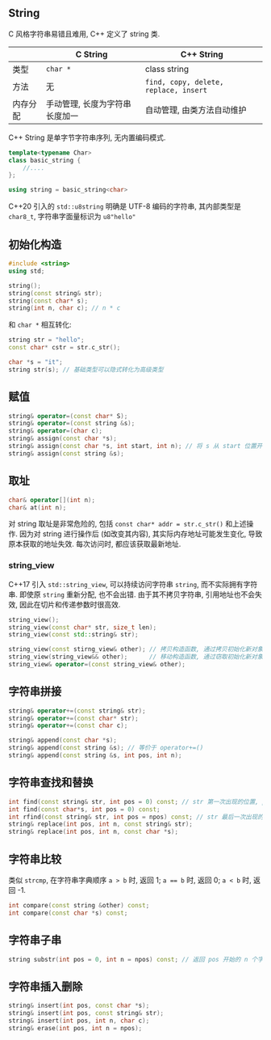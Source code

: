 ## String

C 风格字符串易错且难用, C++ 定义了 string 类. 

|          | C String                       | C++ String                            |
| -------- | ------------------------------ | ------------------------------------- |
| 类型     | `char *`                       | class string                          |
| 方法     | 无                             | `find, copy, delete, replace, insert` |
| 内存分配 | 手动管理, 长度为字符串长度加一 | 自动管理, 由类方法自动维护                                      |

C++ String 是单字节字符串序列, 无内置编码模式. 

```cpp
template<typename Char>
class basic_string {
	//....
};

using string = basic_string<char>
```

C++20 引入的 `std::u8string` 明确是 UTF-8 编码的字符串, 其内部类型是 `char8_t`, 字符串字面量标识为 `u8"hello"`

## 初始化构造

```cpp
#include <string>
using std;

string();
string(const string& str);
string(const char* s);
string(int n, char c); // n * c
```

和 `char *` 相互转化:

```cpp
string str = "hello";
const char* cstr = str.c_str();

char *s = "it";
string str(s); // 基础类型可以隐式转化为高级类型
```

## 赋值

```cpp
string& operator=(const char* S);
string& operator=(const string &s);
string& operator=(char c);
string& assign(const char *s);
string& assign(const char *s, int start, int n); // 将 s 从 start 位置开始的 n 个字符赋给当前串
string& assign(const string &s);
```

## 取址

```cpp
char& operator[](int n);
char& at(int n);
```

对 string 取址是非常危险的, 包括 `const char* addr = str.c_str()` 和上述操作. 因为对 string 进行操作后 (如改变其内容), 其实际内存地址可能发生变化, 导致原本获取的地址失效. 每次访问时, 都应该获取最新地址.

### string_view

C++17 引入 `std::string_view`, 可以持续访问字符串 `string`, 而不实际拥有字符串. 即使原 `string` 重新分配, 也不会出错. 由于其不拷贝字符串, 引用地址也不会失效, 因此在切片和传递参数时很高效.

```cpp
string_view();
string_view(const char* str, size_t len);
string_view(const std::string& str);

string_view(const stirng_view& other); // 拷贝构造函数, 通过拷贝初始化新对象
string_view(string_view&& other);      // 移动构造函数, 通过窃取初始化新对象
string_view& operator=(const string_view& other);
```

## 字符串拼接

```cpp
string& operator+=(const string& str);
string& operator+=(const char* str);
string& operator+=(const char c);

string& append(const char *s);
string& append(const string &s); // 等价于 operator+=()
string& append(const string &s, int pos, int n);

```

## 字符串查找和替换

```cpp
int find(const string& str, int pos = 0) const; // str 第一次出现的位置, pos 指明开始查找的位置
int find(const char*s, int pos = 0) const;
int rfind(const string& str, int pos = npos) const; // str 最后一次出现的位置
string& replace(int pos, int n, const string& str);
string& replace(int pos, int n, const char *s);
```

## 字符串比较

类似 `strcmp`, 在字符串字典顺序 `a > b` 时, 返回 1; `a == b` 时, 返回 0; `a < b` 时, 返回 -1.

```cpp
int compare(const string &other) const;
int compare(const char *s) const;
```

## 字符串子串

```cpp
string substr(int pos = 0, int n = npos) const; // 返回 pos 开始的 n 个字符串组成的 新 字符串.
```

## 字符串插入删除

```cpp
string& insert(int pos, const char *s);
string& insert(int pos, const string& str);
string& insert(int pos, int n, char c);
string& erase(int pos, int n = npos);
```